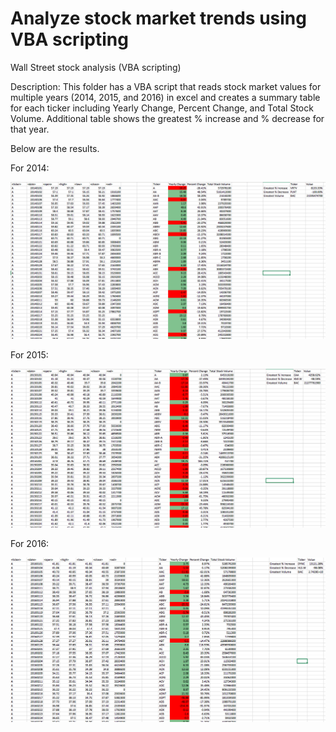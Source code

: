 # Analyze stock market trends using VBA scripting 

Wall Street stock analysis (VBA scripting)

Description: This folder has a VBA script that reads stock market values for multiple years (2014, 2015, and 2016) in excel and creates a summary table for each ticker including Yearly Change, Percent Change, and Total Stock Volume. Additional table shows the greatest % increase and % decrease for that year.

Below are the results.

For 2014: 
<html>
  <img src="https://raw.githubusercontent.com/ying-li-python/Data-Analysis/master/Stock_VBA_analysis/Images/2014-stock.png">
  </html>

For 2015:
  <html>
  <img src="https://raw.githubusercontent.com/ying-li-python/Data-Analysis/master/Stock_VBA_analysis/Images/2015-%20stock.png">
  </html>
  
 For 2016: 
 <html>
  <img src="https://raw.githubusercontent.com/ying-li-python/Data-Analysis/master/Stock_VBA_analysis/Images/2016%20-%20stock.png">
  </html>

